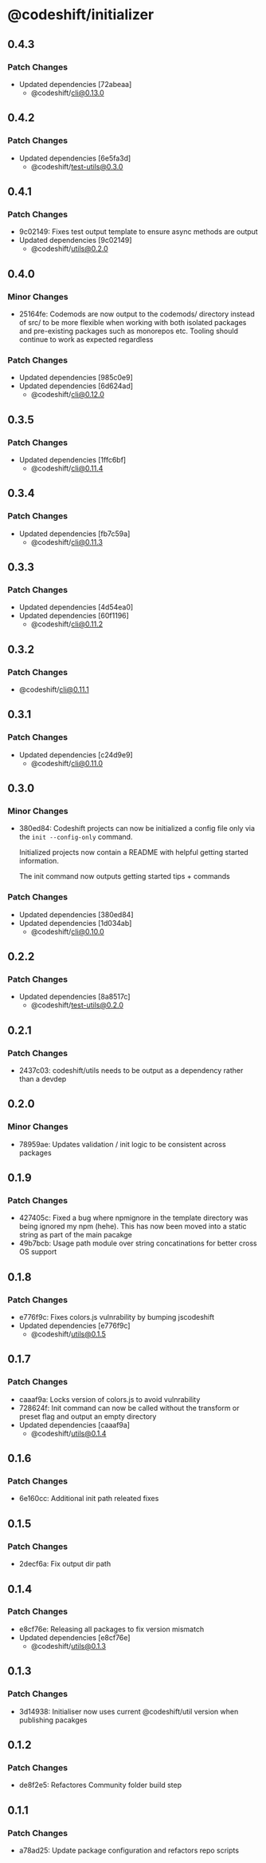 # @codeshift/initializer

## 0.4.3

### Patch Changes

- Updated dependencies [72abeaa]
  - @codeshift/cli@0.13.0

## 0.4.2

### Patch Changes

- Updated dependencies [6e5fa3d]
  - @codeshift/test-utils@0.3.0

## 0.4.1

### Patch Changes

- 9c02149: Fixes test output template to ensure async methods are output
- Updated dependencies [9c02149]
  - @codeshift/utils@0.2.0

## 0.4.0

### Minor Changes

- 25164fe: Codemods are now output to the codemods/ directory instead of src/ to be more flexible when working with both isolated packages and pre-existing packages such as monorepos etc. Tooling should continue to work as expected regardless

### Patch Changes

- Updated dependencies [985c0e9]
- Updated dependencies [6d624ad]
  - @codeshift/cli@0.12.0

## 0.3.5

### Patch Changes

- Updated dependencies [1ffc6bf]
  - @codeshift/cli@0.11.4

## 0.3.4

### Patch Changes

- Updated dependencies [fb7c59a]
  - @codeshift/cli@0.11.3

## 0.3.3

### Patch Changes

- Updated dependencies [4d54ea0]
- Updated dependencies [60f1196]
  - @codeshift/cli@0.11.2

## 0.3.2

### Patch Changes

- @codeshift/cli@0.11.1

## 0.3.1

### Patch Changes

- Updated dependencies [c24d9e9]
  - @codeshift/cli@0.11.0

## 0.3.0

### Minor Changes

- 380ed84: Codeshift projects can now be initialized a config file only via the `init --config-only` command.

  Initialized projects now contain a README with helpful getting started information.

  The init command now outputs getting started tips + commands

### Patch Changes

- Updated dependencies [380ed84]
- Updated dependencies [1d034ab]
  - @codeshift/cli@0.10.0

## 0.2.2

### Patch Changes

- Updated dependencies [8a8517c]
  - @codeshift/test-utils@0.2.0

## 0.2.1

### Patch Changes

- 2437c03: codeshift/utils needs to be output as a dependency rather than a devdep

## 0.2.0

### Minor Changes

- 78959ae: Updates validation / init logic to be consistent across packages

## 0.1.9

### Patch Changes

- 427405c: Fixed a bug where npmignore in the template directory was being ignored my npm (hehe). This has now been moved into a static string as part of the main pacakge
- 49b7bcb: Usage path module over string concatinations for better cross OS support

## 0.1.8

### Patch Changes

- e776f9c: Fixes colors.js vulnrability by bumping jscodeshift
- Updated dependencies [e776f9c]
  - @codeshift/utils@0.1.5

## 0.1.7

### Patch Changes

- caaaf9a: Locks version of colors.js to avoid vulnrability
- 728624f: Init command can now be called without the transform or preset flag and output an empty directory
- Updated dependencies [caaaf9a]
  - @codeshift/utils@0.1.4

## 0.1.6

### Patch Changes

- 6e160cc: Additional init path releated fixes

## 0.1.5

### Patch Changes

- 2decf6a: Fix output dir path

## 0.1.4

### Patch Changes

- e8cf76e: Releasing all packages to fix version mismatch
- Updated dependencies [e8cf76e]
  - @codeshift/utils@0.1.3

## 0.1.3

### Patch Changes

- 3d14938: Initialiser now uses current @codeshift/util version when publishing pacakges

## 0.1.2

### Patch Changes

- de8f2e5: Refactores Community folder build step

## 0.1.1

### Patch Changes

- a78ad25: Update package configuration and refactors repo scripts
